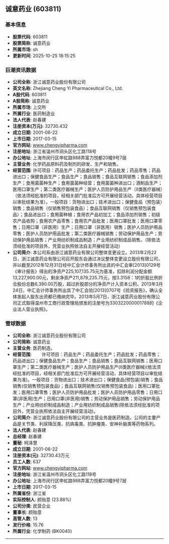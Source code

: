 ## 诚意药业 (603811)

### 基本信息

- **股票代码**: 603811
- **股票简称**: 诚意药业
- **所属市场**: sh
- **更新时间**: 2025-10-25 18:15:25

### 巨潮资讯数据

- **公司全称**: 浙江诚意药业股份有限公司
- **英文名称**: Zhejiang Cheng Yi Pharmaceutical Co., Ltd.
- **A股代码**: 603811
- **A股简称**: 诚意药业
- **所属市场**: 上交所
- **所属行业**: 医药制造业
- **法人代表**: 赵春建
- **注册资本(万元)**: 32730.432
- **成立日期**: 2001-06-22
- **上市日期**: 2017-03-15
- **官方网站**: www.chengyipharma.com
- **注册地址**: 浙江省温州市洞头区化工路118号
- **办公地址**: 上海市闵行区申虹路988弄富力悦都20幢9号7层
- **主营业务**: 化学药品原料药及制剂的研发、生产和销售。
- **经营范围**: 许可项目：药品生产；药品委托生产；药品批发；药品零售；药品进出口；保健食品生产；食品生产；食品销售；食品互联网销售；食品添加剂生产；食用菌菌种生产；食用菌菌种经营；食用菌菌种进出口；酒制品生产；医用口罩生产；第二类医疗器械生产；医护人员防护用品生产（Ⅱ类医疗器械）（依法须经批准的项目，经相关部门批准后方可开展经营活动，具体经营项目以审批结果为准）。一般项目：货物进出口；技术进出口；保健食品（预包装）销售；食品销售（仅销售预包装食品）；食品互联网销售（仅销售预包装食品）；食品进出口；食用菌种植；食用农产品初加工；食品添加剂销售；初级农产品收购；食用农产品零售；食用农产品批发；医用口罩批发；医用口罩零售；日用口罩（非医用）生产；日用口罩（非医用）销售；医护人员防护用品零售；医护人员防护用品批发；第二类医疗器械销售；劳动保护用品生产；劳动保护用品销售；产业用纺织制成品制造；产业用纺织制成品销售。（除依法须经批准的项目外，凭营业执照依法自主开展经营活动）
- **公司简介**: 本公司系由浙江诚意药业有限公司整体变更设立。2013年2月22日，浙江诚意药业有限公司召开股东会通过决议整体变更设立股份有限公司，并以截至2012年12月31日经中汇会计师事务所出具的中汇会审[2013]0129号《审计报告》得出的净资产225,107,135.75元为基准，扣除利润分配金额13,227,900.00元，剩余净资产211,879,235.75元，按3.3158：1的折股比例折合股份总数6,390.00万股，超过折股部分的净资产计入资本公积。2013年3月24日，中汇会计师事务所出具了中汇会验[2013]0707号《验资报告》，确认全体发起人股东出资都已缴纳完毕。2013年5月7日，浙江诚意药业股份有限公司正式取得温州市工商行政管理局颁发的注册号为330322000001788的《企业法人营业执照》。

### 雪球数据

- **公司全称**: 浙江诚意药业股份有限公司
- **公司简称**: 诚意药业
- **主营业务**: 医药制造。
- **经营范围**: 　　许可项目：药品生产；药品委托生产；药品批发；药品零售；药品进出口；保健食品生产；食品生产；食品销售；食品互联网销售；医用口罩生产；第二类医疗器械生产；医护人员防护用品生产(Ⅱ类医疗器械)(依法须经批准的项目，经相关部门批准后方可开展经营活动，具体经营项目以审批结果为准)。一般项目：货物进出口；技术进出口；保健食品(预包装)销售；食品销售(仅销售预包装食品)；食品互联网销售(仅销售预包装食品)；医用口罩批发；医用口罩零售；医护人员防护用品批发；医护人员防护用品零售；日用口罩(非医用)生产；日用口罩(非医用)销售；劳动保护用品销售；劳动保护用品生产；产业用纺织制成品制造；产业用纺织制成品销售(除依法须经批准的项目外，凭营业执照依法自主开展经营活动)。
- **公司简介**: 浙江诚意药业股份有限公司的主营业务是医药制造。公司的主要产品是关节类、利尿降压类、抗病毒类、抗肿瘤类、安神补脑类等药物系列。
- **法人代表**: 赵春建
- **总经理**: 赵春建
- **董秘**: 柯泽慧
- **成立日期**: 2001-06-22
- **注册资本(元)**: 32730.43万元
- **员工人数**: 637
- **官方网站**: www.chengyipharma.com
- **注册地址**: 浙江省温州市洞头区化工路118号
- **办公地址**: 上海市闵行区申虹路988弄富力悦都20幢9号7层
- **上市日期**: 2017-03-15
- **所属省份**: 浙江省
- **实际控制人**: 颜贻意 (23.88%)
- **公司分类**: 民营企业
- **董事长**: 颜贻意
- **高管人数**: 13
- **发行价格**: 15.76
- **所属行业**: 化学制药 (BK0040)

---